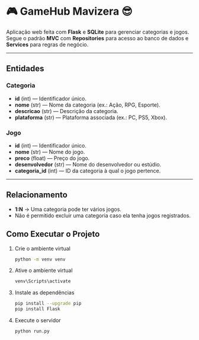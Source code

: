 # 🎮 GameHub Mavizera 😎

Aplicação web feita com **Flask** e **SQLite** para gerenciar categorias e jogos.  
Segue o padrão **MVC** com **Repositories** para acesso ao banco de dados e **Services** para regras de negócio.

---

##  Entidades

### Categoria
- **id** (int) — Identificador único.
- **nome** (str) — Nome da categoria (ex.: Ação, RPG, Esporte).
- **descricao** (str) — Descrição da categoria.
- **plataforma** (str) — Plataforma associada (ex.: PC, PS5, Xbox).

### Jogo
- **id** (int) — Identificador único.
- **nome** (str) — Nome do jogo.
- **preco** (float) — Preço do jogo.
- **desenvolvedor** (str) — Nome do desenvolvedor ou estúdio.
- **categoria_id** (int) — ID da categoria à qual o jogo pertence.

---

##  Relacionamento
- **1:N** → Uma categoria pode ter vários jogos.
- Não é permitido excluir uma categoria caso ela tenha jogos registrados.

##  Como Executar o Projeto

1. Crie o ambiente virtual
    ```bash
    python -m venv venv
    ```
2. Ative o ambiente virtual
    ```bash
    venv\Scripts\activate
    ```
3. Instale as dependências
    ```bash
    pip install --upgrade pip
    pip install Flask
    ```
4. Execute o servidor
    ```bash
    python run.py
    ```